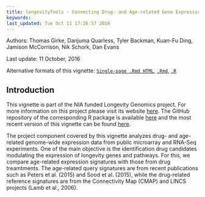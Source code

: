 ```yaml
---
title: longevityTools - Connecting Drug- and Age-related Gene Expression Signatures 
keywords: 
last_updated: Tue Oct 11 17:26:57 2016
---
```

Authors: Thomas Girke, Danjuma Quarless, Tyler Backman, Kuan-Fu Ding, Jamison McCorrison, Nik Schork, Dan Evans

Last update: 11 October, 2016 

Alternative formats of this vignette:
[`Single-page .Rmd HTML`](https://htmlpreview.github.io/?https://github.com/tgirke/longevityTools/blob/master/vignettes/longevityTools_eDRUG.html),
[`.Rmd`](https://raw.githubusercontent.com/tgirke/longevityTools/master/vignettes/longevityTools_eDRUG.Rmd),
[`.R`](https://raw.githubusercontent.com/tgirke/longevityTools/master/vignettes/longevityTools_eDRUG.R)

## Introduction 
This vignette is part of the NIA funded Longevity Genomics project. For more information on this project please visit its 
website [here](http://www.longevitygenomics.org/projects/). The GitHub repository of the corresponding R package 
is available <a href="https://github.com/tgirke/longevityTools">here</a> and the most recent version of this 
vignette can be found <a href="https://htmlpreview.github.io/?https://github.com/tgirke/longevityTools/blob/master/vignettes/longevityTools_eDRUG.html">here</a>.

The project component covered by this vignette analyzes drug- and age-related
genome-wide expression data from public microarray and RNA-Seq experiments. One
of the main objective is the identification drug candidates modulating the
expression of longevity genes and pathways. For this, we compare age-related
expression signatures with those from drug treamtments. The age-related query
signatures are from recent publications such as Peters et al. (2015)
and Sood et al. (2015), while the drug-related reference signatures
are from the Connectivity Map (CMAP) and LINCS projects (Lamb et al., 2006).



